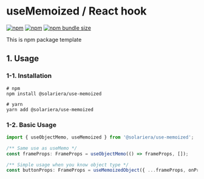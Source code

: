 # useMemoized / React hook


[![npm](https://img.shields.io/npm/v/@solariera/use-memoized)](https://www.npmjs.com/package/@solariera/use-memoized)
[![npm](https://img.shields.io/npm/dw/@solariera/use-memoized)](https://www.npmjs.com/package/@solariera/use-memoized)
[![npm bundle size](https://img.shields.io/bundlephobia/min/@solariera/use-memoized)](https://bundlephobia.com/result?p=@solariera/use-memoized)

This is npm package template

## 1. Usage

### 1-1. Installation

```console
# npm
npm install @solariera/use-memoized
```

```console
# yarn
yarn add @solariera/use-memoized
```

### 1-2. Basic Usage

```typescript
import { useObjectMemo, useMemoized } from '@solariera/use-memoized';

/** Same use as useMemo */
const frameProps: FrameProps = useObjectMemo(() => frameProps, []);

/** Simple usage when you know object type */
const buttonProps: FrameProps = useMemoizedObject({ ...frameProps, onPress });
```
